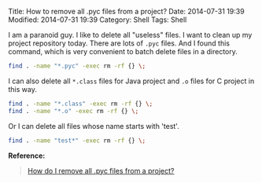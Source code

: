 Title: How to remove all .pyc files from a project?
Date: 2014-07-31 19:39
Modified: 2014-07-31 19:39
Category: Shell
Tags: Shell

I am a paranoid guy. I like to delete all "useless" files. I want to clean up my project repository today. There are lots of `.pyc` files. And I found this command, which is very convenient to batch delete files in a directory.


```bash
find . -name "*.pyc" -exec rm -rf {} \;
```

I can also delete all `*.class` files for Java project and `.o` files for C project in this way.

```bash
find . -name "*.class" -exec rm -rf {} \;
find . -name "*.o" -exec rm -rf {} \;
```

Or I can delete all files whose name starts with 'test'.

```bash
find . -name "test*" -exec rm -rf {} \;
```
	
**Reference:**
> [How do I remove all .pyc files from a project?](http://stackoverflow.com/questions/785519/how-do-i-remove-all-pyc-files-from-a-project)